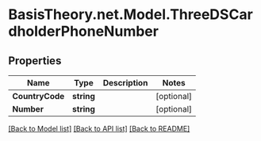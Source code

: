 
# BasisTheory.net.Model.ThreeDSCardholderPhoneNumber

## Properties

Name | Type | Description | Notes
------------ | ------------- | ------------- | -------------
**CountryCode** | **string** |  | [optional] 
**Number** | **string** |  | [optional] 

[[Back to Model list]](../README.md#documentation-for-models)
[[Back to API list]](../README.md#documentation-for-api-endpoints)
[[Back to README]](../README.md)


